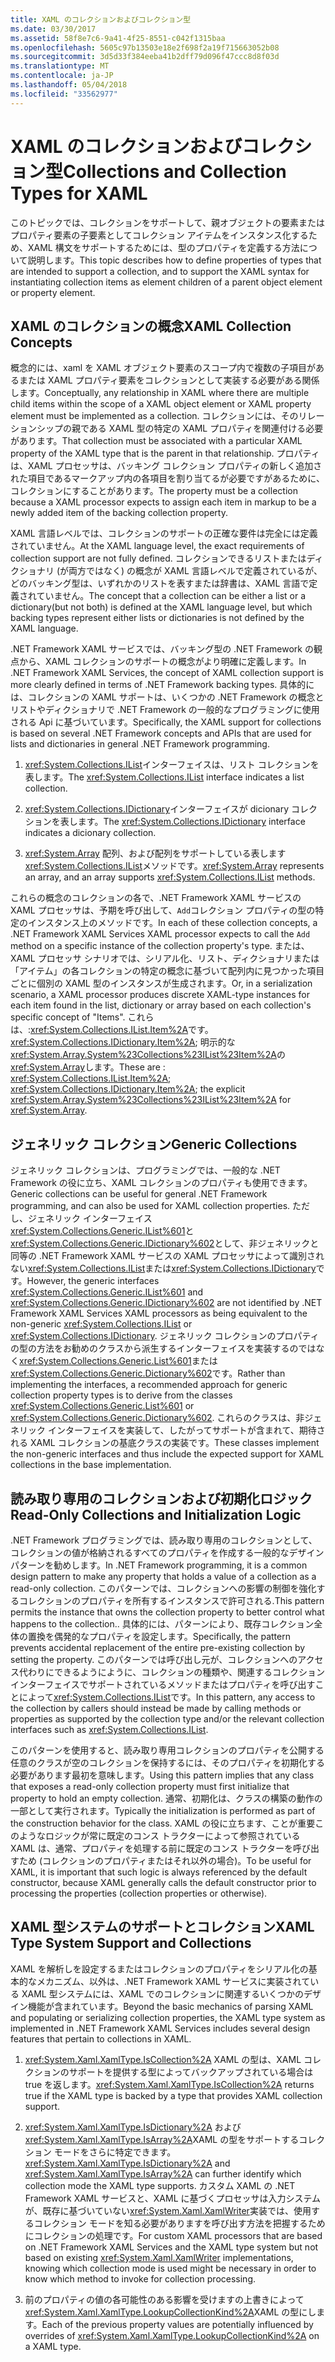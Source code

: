 ```yaml
---
title: XAML のコレクションおよびコレクション型
ms.date: 03/30/2017
ms.assetid: 58f8e7c6-9a41-4f25-8551-c042f1315baa
ms.openlocfilehash: 5605c97b13503e18e2f698f2a19f715663052b08
ms.sourcegitcommit: 3d5d33f384eeba41b2dff79d096f47ccc8d8f03d
ms.translationtype: MT
ms.contentlocale: ja-JP
ms.lasthandoff: 05/04/2018
ms.locfileid: "33562977"
---
```

# <a name="collections-and-collection-types-for-xaml"></a><span data-ttu-id="bb1d9-102">XAML のコレクションおよびコレクション型</span><span class="sxs-lookup"><span data-stu-id="bb1d9-102">Collections and Collection Types for XAML</span></span>
<span data-ttu-id="bb1d9-103">このトピックでは、コレクションをサポートして、親オブジェクトの要素またはプロパティ要素の子要素としてコレクション アイテムをインスタンス化するため、XAML 構文をサポートするためには、型のプロパティを定義する方法について説明します。</span><span class="sxs-lookup"><span data-stu-id="bb1d9-103">This topic describes how to define properties of types that are intended to support a collection, and to support the XAML syntax for instantiating collection items as element children of a parent object element or property element.</span></span>  
  
## <a name="xaml-collection-concepts"></a><span data-ttu-id="bb1d9-104">XAML のコレクションの概念</span><span class="sxs-lookup"><span data-stu-id="bb1d9-104">XAML Collection Concepts</span></span>  
 <span data-ttu-id="bb1d9-105">概念的には、xaml を XAML オブジェクト要素のスコープ内で複数の子項目があるまたは XAML プロパティ要素をコレクションとして実装する必要がある関係します。</span><span class="sxs-lookup"><span data-stu-id="bb1d9-105">Conceptually, any relationship in XAML where there are multiple child items within the scope of a XAML object element or XAML property element must be implemented as a collection.</span></span> <span data-ttu-id="bb1d9-106">コレクションには、そのリレーションシップの親である XAML 型の特定の XAML プロパティを関連付ける必要があります。</span><span class="sxs-lookup"><span data-stu-id="bb1d9-106">That collection must be associated with a particular XAML property of the XAML type that is the parent in that relationship.</span></span> <span data-ttu-id="bb1d9-107">プロパティは、XAML プロセッサは、バッキング コレクション プロパティの新しく追加された項目であるマークアップ内の各項目を割り当てるが必要ですがあるために、コレクションにすることがあります。</span><span class="sxs-lookup"><span data-stu-id="bb1d9-107">The property must be a collection because a XAML processor expects to assign each item in markup to be a newly added item of the backing collection property.</span></span>  
  
 <span data-ttu-id="bb1d9-108">XAML 言語レベルでは、コレクションのサポートの正確な要件は完全には定義されていません。</span><span class="sxs-lookup"><span data-stu-id="bb1d9-108">At the XAML language level, the exact requirements of collection support are not fully defined.</span></span> <span data-ttu-id="bb1d9-109">コレクションできるリストまたはディクショナリ (が両方ではなく) の概念が XAML 言語レベルで定義されているが、どのバッキング型は、いずれかのリストを表すまたは辞書は、XAML 言語で定義されていません。</span><span class="sxs-lookup"><span data-stu-id="bb1d9-109">The concept that a collection can be either a list or a dictionary(but not both) is defined at the XAML language level, but which backing types represent either lists or dictionaries is not defined by the XAML language.</span></span>  
  
 <span data-ttu-id="bb1d9-110">.NET Framework XAML サービスでは、バッキング型の .NET Framework の観点から、XAML コレクションのサポートの概念がより明確に定義します。</span><span class="sxs-lookup"><span data-stu-id="bb1d9-110">In .NET Framework XAML Services, the concept of XAML collection support is more clearly defined in terms of .NET Framework backing types.</span></span> <span data-ttu-id="bb1d9-111">具体的には、コレクションの XAML サポートは、いくつかの .NET Framework の概念とリストやディクショナリで .NET Framework の一般的なプログラミングに使用される Api に基づいています。</span><span class="sxs-lookup"><span data-stu-id="bb1d9-111">Specifically, the XAML support for collections is based on several .NET Framework concepts and APIs that are used for lists and dictionaries in general .NET Framework programming.</span></span>  
  
1.  <span data-ttu-id="bb1d9-112"><xref:System.Collections.IList>インターフェイスは、リスト コレクションを表します。</span><span class="sxs-lookup"><span data-stu-id="bb1d9-112">The <xref:System.Collections.IList> interface indicates a list collection.</span></span>  
  
2.  <span data-ttu-id="bb1d9-113"><xref:System.Collections.IDictionary>インターフェイスが dicionary コレクションを表します。</span><span class="sxs-lookup"><span data-stu-id="bb1d9-113">The <xref:System.Collections.IDictionary> interface indicates a dicionary collection.</span></span>  
  
3.  <span data-ttu-id="bb1d9-114"><xref:System.Array> 配列、および配列をサポートしている表します<xref:System.Collections.IList>メソッドです。</span><span class="sxs-lookup"><span data-stu-id="bb1d9-114"><xref:System.Array> represents an array, and an array supports <xref:System.Collections.IList> methods.</span></span>  
  
 <span data-ttu-id="bb1d9-115">これらの概念のコレクションの各で、.NET Framework XAML サービスの XAML プロセッサは、予期を呼び出して、`Add`コレクション プロパティの型の特定のインスタンス上のメソッドです。</span><span class="sxs-lookup"><span data-stu-id="bb1d9-115">In each of these collection concepts, a .NET Framework XAML Services XAML processor expects to call the `Add` method on a specific instance of the collection property's type.</span></span> <span data-ttu-id="bb1d9-116">または、XAML プロセッサ シナリオでは、シリアル化、リスト、ディクショナリまたは「アイテム」の各コレクションの特定の概念に基づいて配列内に見つかった項目ごとに個別の XAML 型のインスタンスが生成されます。</span><span class="sxs-lookup"><span data-stu-id="bb1d9-116">Or, in a serialization scenario, a XAML processor produces discrete XAML-type instances for each item found in the list, dictionary or array based on each collection's specific concept of "Items".</span></span> <span data-ttu-id="bb1d9-117">これらは、:<xref:System.Collections.IList.Item%2A>です。<xref:System.Collections.IDictionary.Item%2A>; 明示的な<xref:System.Array.System%23Collections%23IList%23Item%2A>の<xref:System.Array>します。</span><span class="sxs-lookup"><span data-stu-id="bb1d9-117">These are : <xref:System.Collections.IList.Item%2A>; <xref:System.Collections.IDictionary.Item%2A>; the explicit <xref:System.Array.System%23Collections%23IList%23Item%2A> for <xref:System.Array>.</span></span>  
  
## <a name="generic-collections"></a><span data-ttu-id="bb1d9-118">ジェネリック コレクション</span><span class="sxs-lookup"><span data-stu-id="bb1d9-118">Generic Collections</span></span>  
 <span data-ttu-id="bb1d9-119">ジェネリック コレクションは、プログラミングでは、一般的な .NET Framework の役に立ち、XAML コレクションのプロパティも使用できます。</span><span class="sxs-lookup"><span data-stu-id="bb1d9-119">Generic collections can be useful for general .NET Framework programming, and can also be used for XAML collection properties.</span></span> <span data-ttu-id="bb1d9-120">ただし、ジェネリック インターフェイス<xref:System.Collections.Generic.IList%601>と<xref:System.Collections.Generic.IDictionary%602>として、非ジェネリックと同等の .NET Framework XAML サービスの XAML プロセッサによって識別されない<xref:System.Collections.IList>または<xref:System.Collections.IDictionary>です。</span><span class="sxs-lookup"><span data-stu-id="bb1d9-120">However, the generic interfaces <xref:System.Collections.Generic.IList%601> and <xref:System.Collections.Generic.IDictionary%602> are not identified by .NET Framework XAML Services XAML processors as being equivalent to the non-generic <xref:System.Collections.IList> or <xref:System.Collections.IDictionary>.</span></span> <span data-ttu-id="bb1d9-121">ジェネリック コレクションのプロパティの型の方法をお勧めのクラスから派生するインターフェイスを実装するのではなく<xref:System.Collections.Generic.List%601>または<xref:System.Collections.Generic.Dictionary%602>です。</span><span class="sxs-lookup"><span data-stu-id="bb1d9-121">Rather than implementing the interfaces, a recommended approach for generic collection property types is to derive from the classes <xref:System.Collections.Generic.List%601> or <xref:System.Collections.Generic.Dictionary%602>.</span></span> <span data-ttu-id="bb1d9-122">これらのクラスは、非ジェネリック インターフェイスを実装して、したがってサポートが含まれて、期待される XAML コレクションの基底クラスの実装です。</span><span class="sxs-lookup"><span data-stu-id="bb1d9-122">These classes implement the non-generic interfaces and thus include the expected support for XAML collections in the base implementation.</span></span>  
  
## <a name="read-only-collections-and-initialization-logic"></a><span data-ttu-id="bb1d9-123">読み取り専用のコレクションおよび初期化ロジック</span><span class="sxs-lookup"><span data-stu-id="bb1d9-123">Read-Only Collections and Initialization Logic</span></span>  
 <span data-ttu-id="bb1d9-124">.NET Framework プログラミングでは、読み取り専用のコレクションとして、コレクションの値が格納されるすべてのプロパティを作成する一般的なデザイン パターンを勧めします。</span><span class="sxs-lookup"><span data-stu-id="bb1d9-124">In .NET Framework programming, it is a common design pattern to make any property that holds a value of a collection as a read-only collection.</span></span> <span data-ttu-id="bb1d9-125">このパターンでは、コレクションへの影響の制御を強化するコレクションのプロパティを所有するインスタンスで許可される.</span><span class="sxs-lookup"><span data-stu-id="bb1d9-125">This pattern permits the instance that owns the collection property to better control what happens to the collection..</span></span> <span data-ttu-id="bb1d9-126">具体的には、パターンにより、既存コレクション全体の置換を偶発的なプロパティを設定します。</span><span class="sxs-lookup"><span data-stu-id="bb1d9-126">Specifically, the pattern prevents accidental replacement of the entire pre-existing collection by setting the property.</span></span> <span data-ttu-id="bb1d9-127">このパターンでは呼び出し元が、コレクションへのアクセス代わりにできるようにように、コレクションの種類や、関連するコレクション インターフェイスでサポートされているメソッドまたはプロパティを呼び出すことによって<xref:System.Collections.IList>です。</span><span class="sxs-lookup"><span data-stu-id="bb1d9-127">In this pattern, any access to the collection by callers should instead be made by calling methods or properties as supported by the collection type and/or the relevant collection interfaces such as <xref:System.Collections.IList>.</span></span>  
  
 <span data-ttu-id="bb1d9-128">このパターンを使用すると、読み取り専用コレクションのプロパティを公開する任意のクラスが空のコレクションを保持するには、そのプロパティを初期化する必要があります最初を意味します。</span><span class="sxs-lookup"><span data-stu-id="bb1d9-128">Using this pattern implies that any class that exposes a read-only collection property must first initialize that property to hold an empty collection.</span></span> <span data-ttu-id="bb1d9-129">通常、初期化は、クラスの構築の動作の一部として実行されます。</span><span class="sxs-lookup"><span data-stu-id="bb1d9-129">Typically the initialization is performed as part of the construction behavior for the class.</span></span> <span data-ttu-id="bb1d9-130">XAML の役に立ちます、ことが重要このようなロジックが常に既定のコンス トラクターによって参照されている XAML は、通常、プロパティを処理する前に既定のコンス トラクターを呼び出すため (コレクションのプロパティまたはそれ以外の場合)。</span><span class="sxs-lookup"><span data-stu-id="bb1d9-130">To be useful for XAML, it is important that such logic is always referenced by the default constructor, because XAML generally calls the default constructor prior to processing the properties (collection properties or otherwise).</span></span>  
  
## <a name="xaml-type-system-support-and-collections"></a><span data-ttu-id="bb1d9-131">XAML 型システムのサポートとコレクション</span><span class="sxs-lookup"><span data-stu-id="bb1d9-131">XAML Type System Support and Collections</span></span>  
 <span data-ttu-id="bb1d9-132">XAML を解析しを設定するまたはコレクションのプロパティをシリアル化の基本的なメカニズム、以外は、.NET Framework XAML サービスに実装されている XAML 型システムには、XAML でのコレクションに関連するいくつかのデザイン機能が含まれています。</span><span class="sxs-lookup"><span data-stu-id="bb1d9-132">Beyond the basic mechanics of parsing XAML and populating or serializing collection properties, the XAML type system as implemented in .NET Framework XAML Services includes several design features that pertain to collections in XAML.</span></span>  
  
1.  <span data-ttu-id="bb1d9-133"><xref:System.Xaml.XamlType.IsCollection%2A> XAML の型は、XAML コレクションのサポートを提供する型によってバックアップされている場合は true を返します。</span><span class="sxs-lookup"><span data-stu-id="bb1d9-133"><xref:System.Xaml.XamlType.IsCollection%2A> returns true if the XAML type is backed by a type that provides XAML collection support.</span></span>  
  
2.  <span data-ttu-id="bb1d9-134"><xref:System.Xaml.XamlType.IsDictionary%2A> および<xref:System.Xaml.XamlType.IsArray%2A>XAML の型をサポートするコレクション モードをさらに特定できます。</span><span class="sxs-lookup"><span data-stu-id="bb1d9-134"><xref:System.Xaml.XamlType.IsDictionary%2A> and <xref:System.Xaml.XamlType.IsArray%2A> can further identify which collection mode the XAML type supports.</span></span> <span data-ttu-id="bb1d9-135">カスタム XAML の .NET Framework XAML サービスと、XAML に基づくプロセッサは入力システムが、既存に基づいていない<xref:System.Xaml.XamlWriter>実装では、使用するコレクション モードを知る必要がありますを呼び出す方法を把握するためにコレクションの処理です。</span><span class="sxs-lookup"><span data-stu-id="bb1d9-135">For custom XAML processors that are based on .NET Framework XAML Services and the XAML type system but not based on existing <xref:System.Xaml.XamlWriter> implementations, knowing which collection mode is used might be necessary in order to know which method to invoke for collection processing.</span></span>  
  
3.  <span data-ttu-id="bb1d9-136">前のプロパティの値の各可能性のある影響を受けますの上書きによって<xref:System.Xaml.XamlType.LookupCollectionKind%2A>XAML の型にします。</span><span class="sxs-lookup"><span data-stu-id="bb1d9-136">Each of the previous property values are potentially influenced by overrides of <xref:System.Xaml.XamlType.LookupCollectionKind%2A> on a XAML type.</span></span>
